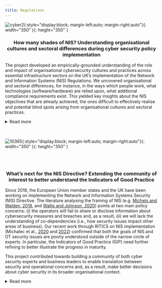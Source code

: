 ```yaml
---
title: Regulations
---
```

![cyber2](assets/img/cyber2.gif){:style="display:block; margin-left:auto; margin-right:auto"}{: width="350" }{: height="350" }


<h3> <p style="text-align: center;">How many shades of NIS? Understanding organisational cultures and sectoral differences during cyber security policy implementation</p></h3>

The project developed an empirically-grounded understanding of the role and impact of organisational cybersecurity cultures and practices across essential infrastructure sectors on the UK’s implementation of the Network and Information Systems (NIS) Regulations. We uncovered organisational and sectoral differences, for instance, in the ways which people work, what technologies (software/hardware) are relied upon, what additional compliance requirements exist. This yielded key insights about the NIS objectives that are already achieved, the ones difﬁcult to effectively realise and potential blind spots arising from organisational cultures and sectoral practices. 

<details>
  <summary>Read more</summary>
  <p>

<p><strong>Main Findings:</strong></p>
<p>In <a href="https://doi.org/10.1177/20539517221108369">"When the future meets the past: can safety and cyber security coexist in modern critical infrastructures?"</a>, we argue that the implementation of Network and Information Systems Security Directive is the first step in the integration of safety and security through novel risk management practices. Therefore, it is the move towards legitimising the modernisation of critical infrastructures. But we also show that security risk management practices cannot be directly transplanted from the safety realm, as cyber security is grounded in anticipation of the future adversarial behaviours rather than the history of equipment failure rates.</p>
<p>We present our argument in four parts. First, by establishing that safety-security integration was key for engineers accepting the modernisation agenda. Second, by outlining collective risk management practices that enabled diverse practitioners to collaborate (risk thinking hivemind, diversity in expertise, trust in collaborations). Third, by highlighting how practitioners borrowed elements from safety culture and incorporated it to security (harmonised threat and incident reporting, maintenance contracts). Fourth, by cautioning that epistemic and material differences between the old world of legacy technologies and novel big data tools pose limits to the future of critical infrastructures modernisation (namely, engineers trained to reason in prescriptive terms, secrecy in cyber, differing logics of risk assessment between safety and security professions).</p>
<p>In <a href="https://doi.org/10.1111/rego.12423">"Reconfiguring governance: How cyber security regulations are reconfiguring water governance"</a>, we argue that the Network and Information Systems Regulations acts as a 'boundary object' that gathers diverse communities of practice, enabling collaboration without the need to establish common goals.</p>
<p><img src="/assets/gallery/rego1.jpg" alt="rego1" style="display:block; margin-left:auto; margin-right:auto" width="350" height="350" /></p>
<p>In the process of transposing the EU NIS Directive into the sectoral and national context, NIS requires interpretation by diverse expert communities. We show how translating the regulatory scope to the sectoral landscape involves prioritising some water governance goals over others. As expert communities converge in their collaboration practices, their priorities align or stand in tension with public interests. We argue that cyber security regulations have potential to reconfigure water governance by refocusing strategic priorities away from traditional concerns of environmental governance.</p>
<p><img src="/assets/gallery/rego2.png" alt="rego2" style="display:block; margin-left:auto; margin-right:auto" width="600" height="500" /></p>
<p><img src="/assets/gallery/rego3.png" alt="rego3" style="display:block; margin-left:auto; margin-right:auto" width="600" height="400" /></p>
<p>We inquired into five instances of collaboration in the water industry cyber security landscape. We analysed whether they help or hinder with the alignment of NIS and public interest.</p>
<p><img src="/assets/gallery/rego4.png" alt="rego4" style="display:block; margin-left:auto; margin-right:auto" width="600" height="600" /></p>
<p>In <a href="https://www.usenix.org/conference/soups2020/presentation/michalec">"Industry Responses to the European Directive on Security of Network and Information Systems (NIS): Understanding policy implementation practices across critical infrastructures"</a>, we found that the emerging field of Operational Technology Security is yet to formulate its norms, standards and career trajectories.</p>
<p>We identified a number of security tropes. We define them as widely held beliefs which require a further level of detail before they can be successfully applied to the OT context. Due to the combination of rhetorical qualities like generalisation, ambiguity and strong normativity, they lead to the creation of advice which can be easily marketed at mass scale. As they’re quite vague, they can appeal to professionals from diverse backgrounds.</p>
<p>The tropes identified are: 1) Separation means security; 2) IIoT is inevitable; 3) Security solutions are the same across the sectors; 4) Raising awareness leads to security.</p>
<p><img src="/assets/gallery/S2.png" alt="Soups1" style="display:block; margin-left:auto; margin-right:auto" width="400" /></p>
<p><img src="/assets/gallery/S3.png" alt="Soups2" style="display:block; margin-left:auto; margin-right:auto" width="400" /></p>
<p><img src="/assets/gallery/S4.png" alt="Soups3" style="display:block; margin-left:auto; margin-right:auto" width="400" /></p>
<p><img src="/assets/gallery/S5.png" alt="Soups4" style="display:block; margin-left:auto; margin-right:auto" width="400" /></p>
<p>We presented a classification of cyber security practices mapping the diversity of policy interpretations: 1) Compliance; 2) Workaround; 3) Going above and beyond policy remit; 4) Negotiation. This classification questions a common assumption that infrastructure operators merely comply with regulations. In fact, they take a very active role in shaping NIS.</p>
<p><img src="/assets/gallery/S6.png" alt="Soups6" style="display:block; margin-left:auto; margin-right:auto" /></p>
<p><strong>Policy Recommendations:</strong></p>
<ul>
<li><strong>Recommendation 1</strong> (for CNIs operators deciding on improvement plans): Know about and protect yourselves against threats which circumvent air-gapped systems. Check whether alternatives to air-gapping comply with safety standards.</li>
<li><strong>Recommendation 2</strong> (for regulatory bodies overseeing NIS): Align the timescales of innovation funding, regular upgrades and NIS improvement plans. When approving price reviews for network upgrades, seek robust evidence for the claims on the operational benefits of proposed innovations.</li>
<li><strong>Recommendation 3</strong> (for CNI operators responsible for cyber security training): Tie the training to employees’ personal concerns to make it relatable and interesting. Do not rely on "awareness" alone - complement it with other training methods. Above all, place “awareness” in the usability context of daily work; i.e. plant supervisors have different concerns to admin staff.</li>
<li><strong>Recommendation 4</strong> (for all stakeholders): Practitioners should pay continuous attention to the idea of “translation” across IT and OT as well as across the sectors to improve their capabilities of policy formulation and interpretation. This will ensure that the scope and latter auditing of NIS pertains both OT and IT and that the improvements are tailored to each system.</li>
<li><strong>Recommendation 5</strong> (for all stakeholders): We recommend that security practitioners ought to improve their capabilities in the areas of human and social factors of technology, so they while implementing NIS, they do not compromise on other public values such as privacy, sustainability or equity.</li>
<li><strong>Recommendation 6:</strong> The bottom-up involvement of experts in Operational Technologies, Safety Engineering and Environmental Politics experts is key to ensure a NIS implementation is inclusive of water governance issues.</li>
<li><strong>Recommendation 7:</strong> Security experts in Operational Technologies ought to train themselves to better communicate business benefits of security measures.</li>
<li><strong>Recommendation 8:</strong> We encourage the formation of sector-specific informal working groups for sharing information about NIS implementation, security maturity and evolving threats. Such groups ought to have clear terms of reference and scope to enable trustworthy information sharing.</li>
<li><strong>Recommendation 9:</strong> Following the translation of high-level NIS Directive into sector-specific assessments, regulators should reflect on residual spaces left unaccounted for by the emerging standard.</li>
</ul>
<p><strong>Project team:</strong></p>
<p>Prof. Awais Rashid (PI), Dr Dirk van der Linden (Co-I), Dr Sveta Milyaeva (Co-I), Dr Ola Michalec (PDRA). We were funded by the Research Institute in Trustworthy Inter-connected Cyber-Physical Systems (RITICS).</p>
<p><strong>Outputs:</strong></p>
<ul>
<li><strong>Journal article:</strong> "When the future meets the past: can safety and cyber security coexist in modern critical infrastructures?". 2022. By Michalec, O., Milyaeva, S. and Rashid, A. In: Big Data and Society. <a href="https://doi.org/10.1177/20539517221108369">Full text</a></li>
<li><strong>Journal article:</strong> "Reconfiguring governance: How cyber security regulations are reconfiguring water governance". 2022. By Michalec, O., Milyaeva, S. and Rashid, A. In: Regulation and Governance. <a href="https://doi.org/10.1111/rego.12423">Full text</a></li>
<li><strong>Journal article:</strong>  "Industry Responses to the European Directive on Security of Network and Information Systems (NIS): Understanding policy implementation practices across critical infrastructures". 2022. By: Michalec, O., van der Linden, D., Milyaeva, S. and Rashid, A. In: Symposium on Usable Privacy and Security. <a href="https://www.usenix.org/conference/soups2020/presentation/michalec">Full text</a></li>
</ul>
 </p>
</details>

<br>
<br>

![10365](assets/img/10365.gif){:style="display:block; margin-left:auto; margin-right:auto"}{: width="350" }{: height="350" }

<br>
<br>

<h3><p style="text-align: center;"> What’s next for the NIS Directive? Extending the community of interest to better understand the Indicators of Good Practice</p></h3>

Since 2018, the European Union member states and the UK have been working on implementing the Network and Information Systems Security (NIS) Directive. The literature analysing the framing of NIS (e.g. [Michels and Walden, 2018](https://papers.ssrn.com/sol3/papers.cfm?abstract_id=3297470), and [Wallis and Johnson, 2020](https://ieeexplore.ieee.org/abstract/document/9139641)) points at two main policy concerns: (i) the operators will fail to share or disclose information about cybersecurity measures and breaches and, as a result,  (ii) we will lack the understanding of co-dependencies (i.e., how security issues impact other areas of business). Our recent work through RITICS on NIS implementation (Michalec et al., [2020](https://www.usenix.org/conference/soups2020/presentation/michalec) and [2022](https://journals.sagepub.com/doi/full/10.1177/20539517221108369)) confirmed that both the goals of NIS and OT security issues are poorly understood outside of the narrow circle of experts. In particular, the Indicators of Good Practice (IGP) need further refining to better illustrate the progress in maturity.

This project contributed towards building a community of both cyber security experts and business leaders to enable translation between security and operational concerns and, as a result, make better decisions about cyber security in its broader organisational context. 

<details>
  <summary>Read more</summary>
  <p>
<p><strong>Main Findings:</strong></p>
<p>In the report <a href="https://ritics.org/wp-content/uploads/2023/06/Whats-next-for-NIS-RITICS-report-final-310123.pdf">"What’s next for the NIS Regulations? Findings from the RITICS Fellowship"</a>, we investigate the Cyber Assessment Framework (CAF) introduced in the NIS Regulations. It is designed as a guidance outlining desired outcomes of good cyber security practices that facilitate independent risk management among the Operators of Essential Services. However, my project found a paradox regarding the use of CAF. Despite being designed to guide independent risk assessment and discourage ‘box ticking’, in some cases, CAF has been used as a prescriptive document, outlining exactly what needs to be achieved for compliance. This was justified with poor understanding of industrial assets and associated security risks across the Operators. We argue that outcome-based regulations are more likely to be successful once the stakeholders identify and apply a set of baseline security improvements. Such improvements ought to be benchmarked across the sector, linked to the traditional requirement of safety, and culturally accepted by Operational Technology engineers.</p>

<p><img src="/assets/gallery/Policy1.jpg" alt="policy1" style="display:block; margin-left:auto; margin-right:auto" width="400" height="400" /></p>

<p>My project found that the implementation of NIS is the first step to integrate safety and security through novel risk management practices observed in our fieldwork, such as broadening of threat and incident reporting scope to include security incidents and safety accidents. Successful implementation of NIS involves a variety of collaborations, e.g., across managers and technical professionals, across the operators, and across safety and security experts, as shown on the figure below. However, we also show that security risk management practices cannot be directly transplanted from the safety realm. This is because cyber security is grounded in anticipation of the future uncertain adversarial behaviours, while safety risk management relies on a long history of data on equipment failure rates. As such, we call for exercising care while transplanting concepts from ‘safety culture’ into the realm of cyber security. Going forward, we recommend that NIS stakeholders encourage collaborative practices to implement NIS and advance security at a societal level, rather than working at organisational level only.</p>

<p><img src="/assets/gallery/Ritics1.png" alt="Ritics1" style="display:block; margin-left:auto; margin-right:auto" width="500" height="600" /></p>

<p>In the guidance <a href="https://ritics.org/wp-content/uploads/2023/10/ICS-COI-Resolving-Anti-Patterns.pdf">Resolving anti-patterns</a>, written collaboratively with the Industrial Control Systems Community of Interest, we identified five 'anti-patterns' (or poor practices), common in OT environments. We unpicked the thinking behind those anti-patterns, explains why they are examples of poor practice and proposed better alternatives. The anti-patterns analysed in the report are: 1) Flat, unsegmented/unsegregated architectures; 2) Uncontrolled access to ICS/OT networks; 3) Lack of authentication and data security; 4) Inaccurate asset inventory; 5) Unchecked backups.</p>

<p><strong>Policy Recommendations for Competent Authorities:</strong></p>
<ul>
  <li><strong>Recommendation 1:</strong> Encourage voluntary sector-wide initiatives to benchmark responses to the NIS Regulations.</li>
  <li><strong>Recommendation 2:</strong> Provide reassurance and remove the stigma from reporting incidents and vulnerabilities.</li>
  <li><strong>Recommendation 3:</strong> Highlight the overlaps between the NIS Regulations and commonly accepted sector-specific safety guidelines and standards.</li>
  <li><strong>Recommendation 4:</strong> Be cognizant of the cultural differences between safety and security which limit the potential for harmonisation, i.e. prescriptive thinking of safety engineers or secrecy of security practitioners.</li>
  <li><strong>Recommendation 5:</strong> Clarify communications about the aims of Cyber Assessment Framework, i.e., specify whether the document serves the purpose of compliance or independent risk assessment.</li>
</ul>

<p><strong>Policy Recommendations on the Cyber Assessment framework:</strong></p>
<ul>
  <li><strong>Recommendation 6:</strong> Competent Authorities to clearly communicate the aim of self-assessments to the operators as well as the executive boards (i.e., CAF as a way to identify gaps, manage risks and agree on implementation plans). As a result, operators will not under pressure to achieve ‘green’ Indicators of Good Practice at all costs.</li>
  <li><strong>Recommendation 7:</strong> Competent Authorities to emphasise the need to evidence operators’ cyber security journey over time. The evolution of cyber security posture over time is more important than self-assessing an outcome as ‘green’.</li>
  <li><strong>Recommendation 8:</strong> Competent Authorities to highlight the need to continuous maintenance of ‘green’ CAF status. Operators ought to include CAF cyber security measures as their business-as-usual and prepare a long-term program of maintaining good cyber security outcomes.</li>
  <li><strong>Recommendation 9:</strong> In the future, CAF inspections should move towards the analysis of emerging risks, gaps and evaluating operators’ responses over time.</li>
</ul>

<p><strong>Policy Recommendations regarding the scope of NIS in the UK:</strong></p>
<ul>
  <li><strong>Recommendation 10:</strong> The UK Government ought to balance between the proposed broadening of the scope of the EU NIS2 and advancing maturity of safety-critical systems.</li>
  <li><strong>Recommendation 11:</strong> The UK Government should share the strategic directions with regards to the future of NIS to enable alignment with similar initiatives.</li>
  <li><strong>Recommendation 12:</strong> The UK Government ought to respond to the dilemma between achieving a common baseline and proactive risk management.</li>
  <li><strong>Recommendation 13:</strong> All stakeholders should consider the cascading effects on small operators that currently do not fall under scope, especially as interoperability and digitalisation initiatives are under way.</li>
  <li><strong>Recommendation 14:</strong> The UK Government ought to balance between the proposed broadening of the scope (DCMS, 2022) and advancing maturity of safety-critical systems.</li>
  <li><strong>Recommendation 15:</strong> The UK Government should share the strategic directions with regards to the future of NIS to enable alignment with similar initiatives (e.g., standardisation of Energy Smart Appliances (BEIS, 2022)).</li>
  <li><strong>Recommendation 16:</strong> The UK Government ought to respond to the dilemma between achieving a common baseline and proactive ‘outcomes-based’ risk management. A consideration of two-tier regulatory measures ought to take place to address this dilemma.</li>
  <li><strong>Recommendation 17:</strong> All stakeholders should consider the cascading effects on small operators that currently do not fall under scope, especially as interoperability and digitalisation initiatives are under way (BEIS, 2022).</li>
  <li><strong>Recommendation 18:</strong> Future UK Government activities ought to prioritise communicating clarity in the strategic direction. We need a timely response to the EU proposals on NIS2 to enable harmonisation at the international level and cross-referencing NIS to upcoming standards (e.g., consumer IoT security) and sectoral security initiatives (e.g., Energy Smart Appliances). We can expect renewed discussions on scope, incident thresholds and the notion of the ‘appropriateness and proportionality’.</li>
</ul>

<p><strong>Project team:</strong> Dr Ola Michalec (Fellow)</p>

<p><strong>Outputs:</strong></p>
<ul>
  <li><strong>Report:</strong> "Resolving Anti-Patterns in Industrial Control Systems Environments". 2023. Contribution to the Report by the National Cyber Security Centre Industrial Control Systems Community of Interest. <a href="https://ritics.org/wp-content/uploads/2023/10/ICS-COI-Resolving-Anti-Patterns.pdf">Full text</a></li>
  <li><strong>Report:</strong> "What’s next for the NIS Regulations? Findings from the RITICS Fellowship". 2023. Michalec, O. <a href="https://ritics.org/wp-content/uploads/2023/06/Whats-next-for-NIS-RITICS-report-final-310123.pdf">Full text</a></li>
</ul>


  </p>
</details>

